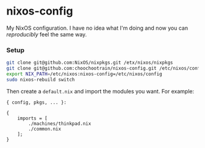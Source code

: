 # nixos-config

My NixOS configuration. I have no idea what I'm doing and now you can _reproducibly_ feel the same way.

### Setup
```bash
git clone git@github.com:NixOS/nixpkgs.git /etx/nixos/nixpkgs
git clone git@github.com:choochootrain/nixos-config.git /etc/nixos/config
export NIX_PATH=/etc/nixos:nixos-config=/etc/nixos/config
sudo nixos-rebuild switch
```

Then create a `default.nix` and import the modules you want. For example:
```
{ config, pkgs, ... }:

{
    imports = [
        ./machines/thinkpad.nix
        ./common.nix
    ];
}
```
